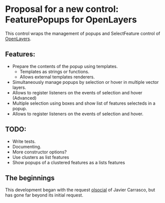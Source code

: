 Proposal for a new control: FeaturePopups for OpenLayers
========================================================

This control wraps the management of popups and SelectFeature control of [OpenLayers](http://openlayers.org).

Features:
--------
 * Prepare the contents of the popup using templates.
    * Templates as strings or functions.
    * Allows external templates renderers.
 * Simultaneously manage popups by selection or hover in multiple vector layers.
 * Allows to register listeners on the events of selection and hover (Advanced)
 * Multiple selection using boxes and show list of features selecteds in a popup.
 * Allows to register listeners on the events of selection and hover.
 
TODO:
----
 * Write tests.
 * Documenting.
 * More constructor options?
 * Use clusters as list features
 * Show popups of a clustered features as a lists features
 
The beginnings
--------------
This development began with the request [olsocial](http://osgeo-org.1803224.n2.nabble.com/HTML-template-popup-manager-tc6948565.html) 
of Javier Carrasco, but has gone far beyond its initial request.
